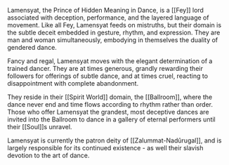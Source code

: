 Lamensyat, the Prince of Hidden Meaning in Dance, is a [[Fey]] lord associated with deception, performance, and the layered language of movement. Like all Fey, Lamensyat feeds on mistruths, but their domain is the subtle deceit embedded in gesture, rhythm, and expression. They are man and woman simultaneously, embodying in themselves the duality of gendered dance.

Fancy and regal, Lamensyat moves with the elegant determination of a trained dancer. They are at times generous, grandly rewarding their followers for offerings of subtle dance, and at times cruel, reacting to disappointment with complete abandonment.

They reside in their [[Spirit World]] domain, the [[Ballroom]], where the dance never end and time flows according to rhythm rather than order. Those who offer Lamensyat the grandest, most deceptive dances are invited into the Ballroom to dance in a gallery of eternal performers until their [[Soul]]s unravel.

Lamensyat is currently the patron deity of [[Zalummat-Nadûrugal]], and is largely responsible for its continued existence - as well their slavish devotion to the art of dance.